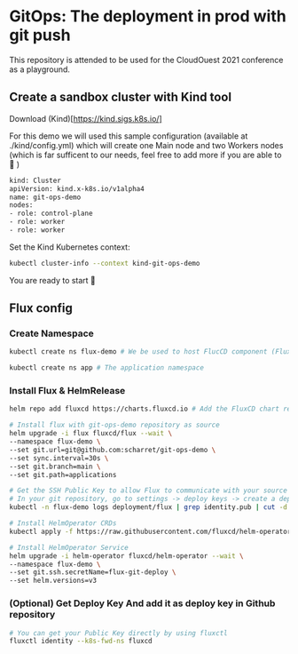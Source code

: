 # GitOps: The deployment in prod with git push

This repository is attended to be used for the CloudOuest 2021 conference as a playground.

## Create a sandbox cluster with Kind tool

Download (Kind)[https://kind.sigs.k8s.io/]

For this demo we will used this sample configuration (available at ./kind/config.yml) which will create one Main node and two Workers nodes (which is far sufficent to our needs, feel free to add more if you are able to 🙂 )

```bash
kind: Cluster
apiVersion: kind.x-k8s.io/v1alpha4
name: git-ops-demo
nodes:
- role: control-plane
- role: worker
- role: worker
```

Set the Kind Kubernetes context:

```bash
kubectl cluster-info --context kind-git-ops-demo
```

You are ready to start 🎉

## Flux config

### Create Namespace
 
```bash
kubectl create ns flux-demo # We be used to host FlucCD component (Flux, HelmOperator)

kubectl create ns app # The application namespace
```

### Install Flux & HelmRelease

```bash
helm repo add fluxcd https://charts.fluxcd.io # Add the FluxCD chart repository
```

```bash
# Install flux with git-ops-demo repository as source
helm upgrade -i flux fluxcd/flux --wait \
--namespace flux-demo \
--set git.url=git@github.com:scharret/git-ops-demo \
--set sync.interval=30s \
--set git.branch=main \
--set git.path=applications

# Get the SSH Public Key to allow Flux to communicate with your source repository.
# In your git repository, go to settings -> deploy keys -> create a deploy key with write access
kubectl -n flux-demo logs deployment/flux | grep identity.pub | cut -d '"' -f2
```

```bash
# Install HelmOperator CRDs
kubectl apply -f https://raw.githubusercontent.com/fluxcd/helm-operator/master/deploy/crds.yaml
```

```bash
# Install HelmOperator Service
helm upgrade -i helm-operator fluxcd/helm-operator --wait \
--namespace flux-demo \
--set git.ssh.secretName=flux-git-deploy \
--set helm.versions=v3
```

### (Optional) Get Deploy Key And add it as deploy key in Github repository

```bash
# You can get your Public Key directly by using fluxctl
fluxctl identity --k8s-fwd-ns fluxcd
